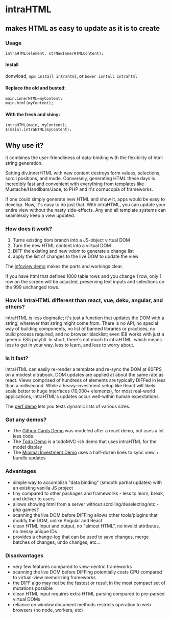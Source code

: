 # intraHTML
## makes HTML as easy to update as it is to create

### Usage

`intraHTML(element, strNewInnerHTMLContent);` <br />

#### Install
donwload, `npm install intrahtml`,  or `bower isntall intrahtml`

#### Replace the old and busted:
` main.innerHTML=myContent; ` <br />
` main.html(myContent); `

#### With the fresh and shiny:
` intraHTML(main, myContent); ` <br />
` $(main).intraHTML(myContent); `

## Why use it?
It combines the user-friendliness of data-binding with the flexibility of html string generation.

Setting div.innerHTML with new content destroys form values, selections, scroll positions, and mode. Conversely, generating HTML these days is incredibly fast and convenient with everything from templates like Mustache/Handlbars/Jade, to PHP and it's cornucopia of frameworks. 

If one could simply generate new HTML and show it, apps would be easy to develop. Now, it's easy to do just that. With intraHTML, you can update your entire view without the nasty side-effects. Any and all template systems can seamlessly keep a view updated. 


### How does it work?

1. Turns existing dom branch into a JS-object virtual DOM
2. Turn the new HTML content into a virtual DOM
3. DIFF the existing and new vdom to generate a change list
4. apply the list of changes to the live DOM to update the view

The [infoview demo](http://danml.com/intrahtml/demos/infoview/) makes the parts and workings clear.


If you have html that defines 1000 table rows and you change 1 row, only 1 row on the screen will be adjusted, preserving text inputs and selections on the 999 unchanged rows.


### How is intraHTML different than react, vue, deku, angular, and others?
intraHTML is less dogmatic; it's just a function that updates the DOM with a string, wherever that string might come from. There is no API, no special way of building components, no list of banned libraries or practices, no build process required, and no browser blacklist; even IE8 works with just a generic ES5 polyfill. In short, there's not much to intraHTML, which means less to get in your way, less to learn, and less to worry about.


### Is it fast?
intraHTML can easily re-render a template and re-sync the DOM at 60FPS on a modest ultrabook. DOM updates are applied at about the same rate as react. Views comprised of hundreds of elements are typically DIFFed in less than a millisecond. While a heavy-investment setup like React will likely scale better to huge interfaces (10,000+ elements), for most real-world applications, intraHTML's updates occur well-within human expectations.

The [perf demo](http://danml.com/intrahtml/demos/perf/) lets you tests dynamic lists of various sizes.


### Got any demos?

* The [Github Cards Demo](http://danml.com/intrahtml/demos/githubcards/) was modeled after a react demo, but uses a lot less code.
* The [Todo Demo](http://danml.com/intrahtml/demos/todo/) is a todoMVC-ish demo that uses intraHTML for the model display
* The [Minimal Investment Demo](http://danml.com/intrahtml/demos/minimal/) uses a half-dozen lines to sync view + bundle updates


### Advantages
* simple way to accomplish "data binding" (smooth partial updates) with an existing vanilla JS project
* tiny compared to other packages and frameworks - less to learn, break, and deliver to users
* allows showing html from a server without scrolling/deselecting/etc - php games?
* scanning the live DOM before DIFFing allows other tools/plugins that modify the DOM, unlike Angular and React
* clean HTML input and output, no "almost HTML", no invalid attributes, no messy unique IDs
* provides a change-log that can be used to save changes, merge batches of changes, undo changes, etc... 

### Disadvantages
 * very few features compared to view-centric frameworks
 * scanning the live DOM before DIFFing potentially costs CPU compared to virtual-view memorizing frameworks
 * the DIFF algo may not be the fastest or result in the most compact set of mutations possible
 * clean HTML input requires extra HTML parsing compared to pre-parsed virtual DOMs
 * reliance on window.document methods restricts operation to web browsers (no node, workers, etc)
